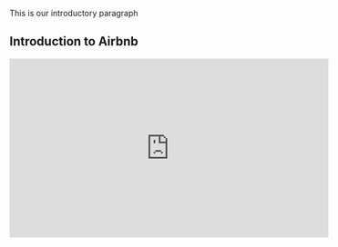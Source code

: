 This is our introductory paragraph

## Introduction to Airbnb
<iframe width="560" height="315" src="https://www.youtube.com/embed/XWUeChVZqgw" frameborder="0" allowfullscreen></iframe>
